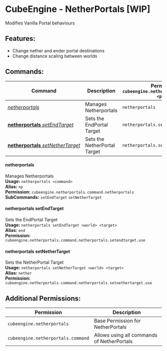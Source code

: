 # CubeEngine - NetherPortals [WIP]
Modifies Vanilla Portal behaviours

## Features:
 - Change nether and ender portal destinations
 - Change distance scaling between worlds

## Commands:

| Command | Description | Permission<br>`cubeengine.netherportals.command.<perm>` |
| --- | --- | --- |
| [*netherportals*](#netherportals) | Manages Netherportals | `netherportals` |
| [**netherportals**&nbsp;*setEndTarget*](#netherportalssetendtarget) | Sets the EndPortal Target | `netherportals.setendtarget.use` |
| [**netherportals**&nbsp;*setNetherTarget*](#netherportalssetnethertarget) | Sets the NetherPortal Target | `netherportals.setnethertarget.use` |

#### netherportals  
Manages Netherportals  
**Usage:** `netherportals <command>`  
**Alias:** `np`  
**Permission:** `cubeengine.netherportals.command.netherportals`  
**SubCommands:** `setEndTarget` `setNetherTarget`  

#### netherportals&nbsp;setEndTarget  
Sets the EndPortal Target  
**Usage:** `netherportals setEndTarget <world> <target>`  
**Alias:** `end`  
**Permission:** `cubeengine.netherportals.command.netherportals.setendtarget.use`  
  

#### netherportals&nbsp;setNetherTarget  
Sets the NetherPortal Target  
**Usage:** `netherportals setNetherTarget <world> <target>`  
**Alias:** `nether`  
**Permission:** `cubeengine.netherportals.command.netherportals.setnethertarget.use`  
  

## Additional Permissions:

| Permission | Description |
| --- | --- |
| `cubeengine.netherportals` | Base Permission for NetherPortals |
| `cubeengine.netherportals.command` | Allows using all commands of NetherPortals |

